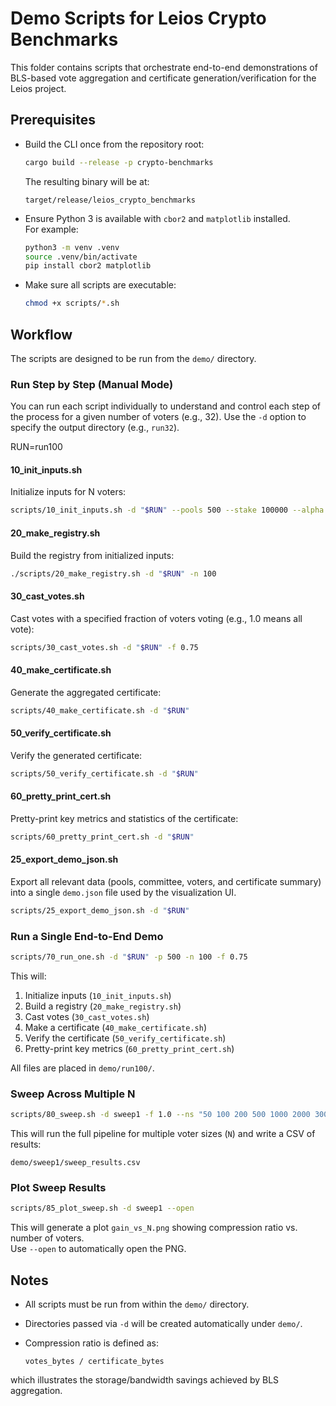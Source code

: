 

# Demo Scripts for Leios Crypto Benchmarks

This folder contains scripts that orchestrate end-to-end demonstrations of BLS-based vote aggregation and certificate generation/verification for the Leios project.

## Prerequisites

- Build the CLI once from the repository root:

  ```bash
  cargo build --release -p crypto-benchmarks
  ```

  The resulting binary will be at:
  ```
  target/release/leios_crypto_benchmarks
  ```

- Ensure Python 3 is available with `cbor2` and `matplotlib` installed.  
  For example:

  ```bash
  python3 -m venv .venv
  source .venv/bin/activate
  pip install cbor2 matplotlib
  ```

- Make sure all scripts are executable:

  ```bash
  chmod +x scripts/*.sh
  ```

## Workflow

The scripts are designed to be run from the `demo/` directory.

### Run Step by Step (Manual Mode)

You can run each script individually to understand and control each step of the process for a given number of voters (e.g., 32). Use the `-d` option to specify the output directory (e.g., `run32`).

RUN=run100 

#### 10_init_inputs.sh

Initialize inputs for N voters:

```bash
scripts/10_init_inputs.sh -d "$RUN" --pools 500 --stake 100000 --alpha 9 --beta 1
```

#### 20_make_registry.sh

Build the registry from initialized inputs:

```bash
./scripts/20_make_registry.sh -d "$RUN" -n 100
```

#### 30_cast_votes.sh

Cast votes with a specified fraction of voters voting (e.g., 1.0 means all vote):

```bash
scripts/30_cast_votes.sh -d "$RUN" -f 0.75
```

#### 40_make_certificate.sh

Generate the aggregated certificate:

```bash
scripts/40_make_certificate.sh -d "$RUN"
```

#### 50_verify_certificate.sh

Verify the generated certificate:

```bash
scripts/50_verify_certificate.sh -d "$RUN"
```

#### 60_pretty_print_cert.sh

Pretty-print key metrics and statistics of the certificate:

```bash
scripts/60_pretty_print_cert.sh -d "$RUN"
```

#### 25_export_demo_json.sh

Export all relevant data (pools, committee, voters, and certificate summary) into a single `demo.json` file used by the visualization UI.

```bash
scripts/25_export_demo_json.sh -d "$RUN"
```

### Run a Single End-to-End Demo

```bash
scripts/70_run_one.sh -d "$RUN" -p 500 -n 100 -f 0.75
```

This will:

1. Initialize inputs (`10_init_inputs.sh`)
2. Build a registry (`20_make_registry.sh`)
3. Cast votes (`30_cast_votes.sh`)
4. Make a certificate (`40_make_certificate.sh`)
5. Verify the certificate (`50_verify_certificate.sh`)
6. Pretty-print key metrics (`60_pretty_print_cert.sh`)

All files are placed in `demo/run100/`.

### Sweep Across Multiple N

```bash
scripts/80_sweep.sh -d sweep1 -f 1.0 --ns "50 100 200 500 1000 2000 3000"
```

This will run the full pipeline for multiple voter sizes (`N`) and write a CSV of results:

```
demo/sweep1/sweep_results.csv
```

### Plot Sweep Results

```bash
scripts/85_plot_sweep.sh -d sweep1 --open
```

This will generate a plot `gain_vs_N.png` showing compression ratio vs. number of voters.  
Use `--open` to automatically open the PNG.

## Notes

- All scripts must be run from within the `demo/` directory.
- Directories passed via `-d` will be created automatically under `demo/`.
- Compression ratio is defined as:

  ```
  votes_bytes / certificate_bytes
  ```

which illustrates the storage/bandwidth savings achieved by BLS aggregation.